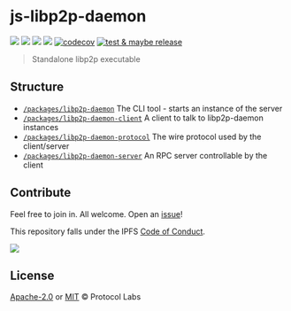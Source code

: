 # js-libp2p-daemon

[![](https://img.shields.io/badge/made%20by-Protocol%20Labs-blue.svg?style=flat-square)](http://protocol.ai)
[![](https://img.shields.io/badge/project-libp2p-yellow.svg?style=flat-square)](http://libp2p.io/)
[![](https://img.shields.io/badge/freenode-%23libp2p-yellow.svg?style=flat-square)](http://webchat.freenode.net/?channels=%23libp2p)
[![](https://img.shields.io/discourse/https/discuss.libp2p.io/posts.svg)](https://discuss.libp2p.io)
[![codecov](https://img.shields.io/codecov/c/github/libp2p/js-libp2p-interfaces.svg?style=flat-square)](https://codecov.io/gh/libp2p/js-libp2p-interfaces)
[![test & maybe release](https://github.com/libp2p/js-libp2p-daemon/actions/workflows/js-test-and-release.yml/badge.svg)](https://github.com/libp2p/js-libp2p-daemon/actions/workflows/js-test-and-release.yml)

> Standalone libp2p executable

## Structure

* [`/packages/libp2p-daemon`](./packages/libp2p-daemon) The CLI tool - starts an instance of the server
* [`/packages/libp2p-daemon-client`](./packages/libp2p-daemon-client) A client to talk to libp2p-daemon instances
* [`/packages/libp2p-daemon-protocol`](./packages/libp2p-daemon-protocol) The wire protocol used by the client/server
* [`/packages/libp2p-daemon-server`](./packages/libp2p-daemon-server) An RPC server controllable by the client

## Contribute

Feel free to join in. All welcome. Open an [issue](https://github.com/libp2p/js-interfaces/issues)!

This repository falls under the IPFS [Code of Conduct](https://github.com/ipfs/community/blob/master/code-of-conduct.md).

[![](https://cdn.rawgit.com/jbenet/contribute-ipfs-gif/master/img/contribute.gif)](https://github.com/ipfs/community/blob/master/contributing.md)

## License

[Apache-2.0](LICENSE-APACHE) or [MIT](LICENSE-MIT) © Protocol Labs
